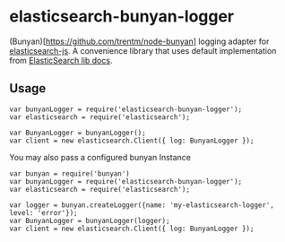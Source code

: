 # elasticsearch-bunyan-logger

(Bunyan)[https://github.com/trentm/node-bunyan] logging adapter for [elasticsearch-js](https://github.com/elastic/elasticsearch-js).
A convenience library that uses default implementation from [ElasticSearch lib docs](https://www.elastic.co/guide/en/elasticsearch/client/javascript-api/current/logging.html).

## Usage
```
var bunyanLogger = require('elasticsearch-bunyan-logger');
var elasticsearch = require('elasticsearch');

var BunyanLogger = bunyanLogger();
var client = new elasticsearch.Client({ log: BunyanLogger });
```

You may also pass a configured bunyan Instance
```
var bunyan = require('bunyan')
var bunyanLogger = require('elasticsearch-bunyan-logger');
var elasticsearch = require('elasticsearch');

var logger = bunyan.createLogger({name: 'my-elasticsearch-logger', level: 'error'});
var BunyanLogger = bunyanLogger(logger);
var client = new elasticsearch.Client({ log: BunyanLogger });
```

